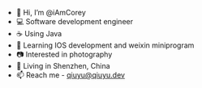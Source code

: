 - 👋 Hi, I’m @iAmCorey
- 💻 Software development engineer
- ☕️ Using Java
- 📱 Learning IOS development and weixin miniprogram
- 📷 Interested in photography
- 📍 Living in Shenzhen, China
- 📫 Reach me - qiuyu@qiuyu.dev

<!---
iAmCorey/iAmCorey is a ✨ special ✨ repository because its `README.md` (this file) appears on your GitHub profile.
You can click the Preview link to take a look at your changes.
--->

